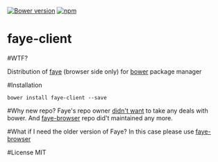 [![Bower version](https://badge.fury.io/bo/faye-client.svg)](http://badge.fury.io/bo/faye-client)
[![npm](https://img.shields.io/npm/l/express.svg)](https://github.com/se-panfilov/faye-client/blob/master/LICENSE)

# faye-client

#WTF?

Distribution of [faye][1] (browser side only) for [bower][2] package manager

#Installation

`bower install faye-client --save`

#Why new repo?
Faye's repo owner [didn't want][3] to take any deals with bower.
And [faye-browser][4] repo did't maintained any more. 

#What if I need the older version of Faye?
In this case please use [faye-browser][4]

#License
MIT

[1]: https://github.com/faye/faye
[2]: https://bower.io/
[3]: https://github.com/faye/faye/issues/242
[4]: https://github.com/hackers4peace/faye-browser
[5]: https://github.com/hackers4peace/faye-browser/pull/3
